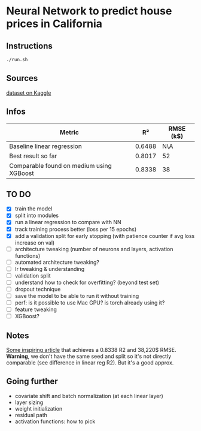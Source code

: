 # Neural Network to predict house prices in California

## Instructions
```bash
./run.sh
```

## Sources
[dataset on Kaggle](https://www.kaggle.com/datasets/camnugent/california-housing-prices/data)

## Infos

| Metric | R² | RMSE (k$) |
|--------|-------|------|
| Baseline linear regression | 0.6488 | N\A
| Best result so far |  0.8017 | 52
| Comparable found on medium using XGBoost | 0.8338 | 38

## TO DO 

- [x] train the model
- [x] split into modules
- [x] run a linear regression to compare with NN
- [x] track training process better (loss per 15 epochs)
- [x] add a validation split for early stopping (with patience counter if avg loss increase on val)
- [ ] architecture tweaking (number of neurons and layers, activation functions)
- [ ] automated architecture tweaking?
- [ ] lr tweaking & understanding
- [ ] validation split 
- [ ] understand how to check for overfitting? (beyond test set)
- [ ] dropout technique
- [ ] save the model to be able to run it without training
- [ ] perf: is it possible to use Mac GPU? is torch already using it?
- [ ] feature tweaking
- [ ] XGBoost?

## Notes
[Some inspiring article](https://medium.com/@tejus05/california-housing-price-prediction-an-end-to-end-machine-learning-project-example-6d1a56c6c248) that achieves a 0.8338 R2 and 38,220$ RMSE. **Warning**, we don't have the same seed and split so it's not directly comparable (see difference in linear reg R2). But it's a good approx.


## Going further
- covariate shift and batch normalization (at each linear layer)
- layer sizing
- weight initialization
- residual path
- activation functions: how to pick